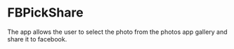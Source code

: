 FBPickShare
===========
The app allows the user to select the photo from the photos app gallery and share it to facebook.
